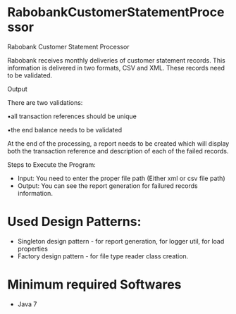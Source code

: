 # RabobankCustomerStatementProcessor

Rabobank Customer Statement Processor





Rabobank receives monthly deliveries of customer statement records. This information is delivered in two formats, CSV and XML. These records need to be validated.



Output



There are two validations:


•all transaction references should be unique


•the end balance needs to be validated



At the end of the processing, a report needs to be created which will display both the transaction reference and description of each of the failed records.

Steps to Execute the Program:
* Input: You need to enter the proper file path (Either xml or csv file path)
* Output: You can see the report generation for failured records information.

# Used Design Patterns:
* Singleton design pattern - for report generation, for logger util, for load properties
* Factory design pattern - for file type reader class creation.

# Minimum required Softwares
* Java 7
